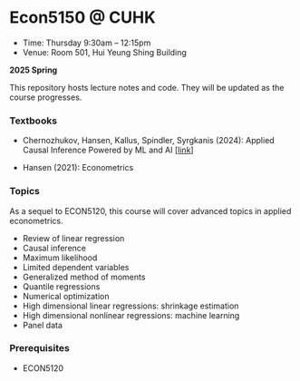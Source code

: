 # Econ5150 @ CUHK

* Time: Thursday 9:30am – 12:15pm
* Venue: Room 501, Hui Yeung Shing Building

**2025 Spring**

This repository hosts lecture notes and code. They will be updated as the course progresses.



### Textbooks

* Chernozhukov, Hansen, Kallus, Spindler, Syrgkanis (2024): Applied Causal Inference Powered by ML and AI [[link](CausalML-book.org)]
<!-- * Hansen (2021): Probability and Statistics for Economists -->
* Hansen (2021): Econometrics



### Topics

As a sequel to ECON5120, this course will cover advanced topics in applied econometrics.



* Review of linear regression
* Causal inference
* Maximum likelihood
* Limited dependent variables
* Generalized method of moments
* Quantile regressions
* Numerical optimization
* High dimensional linear regressions: shrinkage estimation
* High dimensional nonlinear regressions: machine learning
* Panel data



### Prerequisites
* ECON5120


<!-- ### Environment

[![Binder](https://mybinder.org/badge_logo.svg)](https://mybinder.org/v2/gh/zhentaoshi/Econ5150/HEAD) provides an interactive environment for Jupyter notebooks.


<a href="https://gitpod.io/#https://github.com/zhentaoshi/Econ5150">
  <img
    src="https://img.shields.io/badge/Contribute%20with-Gitpod-908a85?logo=gitpod"
    alt="Contribute with Gitpod"
  />
</a> -->


<!-- ### Quotations

孙子兵法·始计篇:夫未战而庙算胜者，得算多也；未战而庙算不胜者，得算少也。多算胜，少算不胜，而况于无算乎？吾以此观之，胜负见矣。 -->



